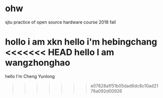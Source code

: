 # ohw
sjtu practice of open source hardware course 2018 fall

hollo i am xkn
hello i'm hebingchang
<<<<<<< HEAD
hello I am wangzhonghao
=======
hello I'm Cheng Yunlong
>>>>>>> e07828a1f51b05dad6dc8c10ad2178a092d00926

